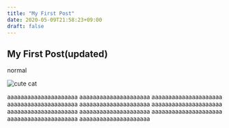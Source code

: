 ```yaml
---
title: "My First Post"
date: 2020-05-09T21:58:23+09:00
draft: false
---
```


## My First Post(updated)

normal

![cute cat](/cute_cat.jpg)


aaaaaaaaaaaaaaaaaaaaa
aaaaaaaaaaaaaaaaaaaaa
aaaaaaaaaaaaaaaaaaaaa
aaaaaaaaaaaaaaaaaaaaa
aaaaaaaaaaaaaaaaaaaaa
aaaaaaaaaaaaaaaaaaaaa
aaaaaaaaaaaaaaaaaaaaa
aaaaaaaaaaaaaaaaaaaaa
aaaaaaaaaaaaaaaaaaaaa
aaaaaaaaaaaaaaaaaaaaa
aaaaaaaaaaaaaaaaaaaaa
